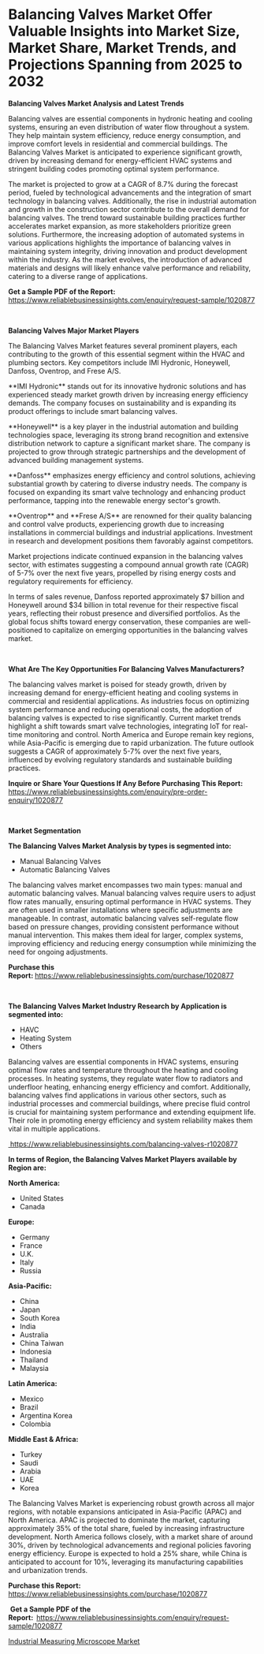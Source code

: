 <p><h1>Balancing Valves Market Offer Valuable Insights into Market Size, Market Share, Market Trends, and Projections Spanning from 2025 to 2032</h1></p><p><strong>Balancing Valves Market Analysis and Latest Trends</strong></p>
<p><p>Balancing valves are essential components in hydronic heating and cooling systems, ensuring an even distribution of water flow throughout a system. They help maintain system efficiency, reduce energy consumption, and improve comfort levels in residential and commercial buildings. The Balancing Valves Market is anticipated to experience significant growth, driven by increasing demand for energy-efficient HVAC systems and stringent building codes promoting optimal system performance.</p><p>The market is projected to grow at a CAGR of 8.7% during the forecast period, fueled by technological advancements and the integration of smart technology in balancing valves. Additionally, the rise in industrial automation and growth in the construction sector contribute to the overall demand for balancing valves. The trend toward sustainable building practices further accelerates market expansion, as more stakeholders prioritize green solutions. Furthermore, the increasing adoption of automated systems in various applications highlights the importance of balancing valves in maintaining system integrity, driving innovation and product development within the industry. As the market evolves, the introduction of advanced materials and designs will likely enhance valve performance and reliability, catering to a diverse range of applications.</p></p>
<p><strong>Get a Sample PDF of the Report:&nbsp;</strong> <a href="https://www.reliablebusinessinsights.com/enquiry/request-sample/1020877?utm_campaign=3113&utm_medium=2&utm_source=Github&utm_content=ia&utm_term=11042025&utm_id=balancing-valves">https://www.reliablebusinessinsights.com/enquiry/request-sample/1020877</a></p>
<p>&nbsp;</p>
<p><strong>Balancing Valves Major Market Players</strong></p>
<p><p>The Balancing Valves Market features several prominent players, each contributing to the growth of this essential segment within the HVAC and plumbing sectors. Key competitors include IMI Hydronic, Honeywell, Danfoss, Oventrop, and Frese A/S.</p><p>**IMI Hydronic** stands out for its innovative hydronic solutions and has experienced steady market growth driven by increasing energy efficiency demands. The company focuses on sustainability and is expanding its product offerings to include smart balancing valves.</p><p>**Honeywell** is a key player in the industrial automation and building technologies space, leveraging its strong brand recognition and extensive distribution network to capture a significant market share. The company is projected to grow through strategic partnerships and the development of advanced building management systems.</p><p>**Danfoss** emphasizes energy efficiency and control solutions, achieving substantial growth by catering to diverse industry needs. The company is focused on expanding its smart valve technology and enhancing product performance, tapping into the renewable energy sector's growth.</p><p>**Oventrop** and **Frese A/S** are renowned for their quality balancing and control valve products, experiencing growth due to increasing installations in commercial buildings and industrial applications. Investment in research and development positions them favorably against competitors.</p><p>Market projections indicate continued expansion in the balancing valves sector, with estimates suggesting a compound annual growth rate (CAGR) of 5-7% over the next five years, propelled by rising energy costs and regulatory requirements for efficiency.</p><p>In terms of sales revenue, Danfoss reported approximately $7 billion and Honeywell around $34 billion in total revenue for their respective fiscal years, reflecting their robust presence and diversified portfolios. As the global focus shifts toward energy conservation, these companies are well-positioned to capitalize on emerging opportunities in the balancing valves market.</p></p>
<p>&nbsp;</p>
<p><strong>What Are The Key Opportunities For Balancing Valves Manufacturers?</strong></p>
<p><p>The balancing valves market is poised for steady growth, driven by increasing demand for energy-efficient heating and cooling systems in commercial and residential applications. As industries focus on optimizing system performance and reducing operational costs, the adoption of balancing valves is expected to rise significantly. Current market trends highlight a shift towards smart valve technologies, integrating IoT for real-time monitoring and control. North America and Europe remain key regions, while Asia-Pacific is emerging due to rapid urbanization. The future outlook suggests a CAGR of approximately 5-7% over the next five years, influenced by evolving regulatory standards and sustainable building practices.</p></p>
<p><strong>Inquire or Share Your Questions If Any Before Purchasing This Report:</strong> <a href="https://www.reliablebusinessinsights.com/enquiry/pre-order-enquiry/1020877?utm_campaign=3113&utm_medium=2&utm_source=Github&utm_content=ia&utm_term=11042025&utm_id=balancing-valves">https://www.reliablebusinessinsights.com/enquiry/pre-order-enquiry/1020877</a></p>
<p>&nbsp;</p>
<p><strong>Market Segmentation</strong></p>
<p><strong>The Balancing Valves Market Analysis by types is segmented into:</strong></p>
<p><ul><li>Manual Balancing Valves</li><li>Automatic Balancing Valves</li></ul></p>
<p><p>The balancing valves market encompasses two main types: manual and automatic balancing valves. Manual balancing valves require users to adjust flow rates manually, ensuring optimal performance in HVAC systems. They are often used in smaller installations where specific adjustments are manageable. In contrast, automatic balancing valves self-regulate flow based on pressure changes, providing consistent performance without manual intervention. This makes them ideal for larger, complex systems, improving efficiency and reducing energy consumption while minimizing the need for ongoing adjustments.</p></p>
<p><strong>Purchase this Report:&nbsp;</strong><a href="https://www.reliablebusinessinsights.com/purchase/1020877?utm_campaign=3113&utm_medium=2&utm_source=Github&utm_content=ia&utm_term=11042025&utm_id=balancing-valves">https://www.reliablebusinessinsights.com/purchase/1020877</a></p>
<p>&nbsp;</p>
<p><strong>The Balancing Valves Market Industry Research by Application is segmented into:</strong></p>
<p><ul><li>HAVC</li><li>Heating System</li><li>Others</li></ul></p>
<p><p>Balancing valves are essential components in HVAC systems, ensuring optimal flow rates and temperature throughout the heating and cooling processes. In heating systems, they regulate water flow to radiators and underfloor heating, enhancing energy efficiency and comfort. Additionally, balancing valves find applications in various other sectors, such as industrial processes and commercial buildings, where precise fluid control is crucial for maintaining system performance and extending equipment life. Their role in promoting energy efficiency and system reliability makes them vital in multiple applications.</p></p>
<p><a href="https://www.reliablebusinessinsights.com/balancing-valves-r1020877?utm_campaign=3113&utm_medium=2&utm_source=Github&utm_content=ia&utm_term=11042025&utm_id=balancing-valves">&nbsp;https://www.reliablebusinessinsights.com/balancing-valves-r1020877</a></p>
<p><strong>In terms of Region, the Balancing Valves Market Players available by Region are:</strong></p>
<p>
    <p> <strong> North America: </strong>
        <ul>
            <li>United States</li>
            <li>Canada</li>
        </ul>
        </p> 
    <p> <strong> Europe: </strong>
        <ul>
            <li>Germany</li>
            <li>France</li>
            <li>U.K.</li>
            <li>Italy</li>
            <li>Russia</li>
        </ul>
        </p> 
    <p> <strong> Asia-Pacific: </strong>
        <ul>
            <li>China</li>
            <li>Japan</li>
            <li>South Korea</li>
            <li>India</li>
            <li>Australia</li>
            <li>China Taiwan</li>
            <li>Indonesia</li>
            <li>Thailand</li>
            <li>Malaysia</li>
        </ul>
        </p> 
    <p> <strong> Latin America: </strong>
        <ul>
            <li>Mexico</li>
            <li>Brazil</li>
            <li>Argentina Korea</li>
            <li>Colombia</li>
        </ul>
        </p> 
    <p> <strong> Middle East & Africa: </strong>
        <ul>
            <li>Turkey</li>
            <li>Saudi</li>
            <li>Arabia</li>
            <li>UAE</li>
            <li>Korea</li>
        </ul>
    </p>
    </p>
<p><p>The Balancing Valves Market is experiencing robust growth across all major regions, with notable expansions anticipated in Asia-Pacific (APAC) and North America. APAC is projected to dominate the market, capturing approximately 35% of the total share, fueled by increasing infrastructure development. North America follows closely, with a market share of around 30%, driven by technological advancements and regional policies favoring energy efficiency. Europe is expected to hold a 25% share, while China is anticipated to account for 10%, leveraging its manufacturing capabilities and urbanization trends.</p></p>
<p><strong>Purchase this Report: </strong><a href="https://www.reliablebusinessinsights.com/purchase/1020877?utm_campaign=3113&utm_medium=2&utm_source=Github&utm_content=ia&utm_term=11042025&utm_id=balancing-valves">https://www.reliablebusinessinsights.com/purchase/1020877</a></p>
<p>&nbsp;<strong>Get a Sample PDF of the Report:&nbsp;&nbsp;</strong><a href="https://www.reliablebusinessinsights.com/enquiry/request-sample/1020877?utm_campaign=3113&utm_medium=2&utm_source=Github&utm_content=ia&utm_term=11042025&utm_id=balancing-valves">https://www.reliablebusinessinsights.com/enquiry/request-sample/1020877</a></p>
<p><strong></strong></p>
<p><p><a href="https://github.com/sleeprudantf/Market-Research-Report-List-1/blob/main/industrial-measuring-microscope-market.md?utm_campaign=3113&utm_medium=2&utm_source=Github&utm_content=ia&utm_term=11042025&utm_id=balancing-valves">Industrial Measuring Microscope Market</a></p></p>